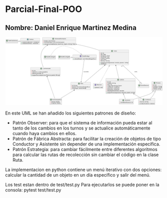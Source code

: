 # Parcial-Final-POO
## Nombre: Daniel Enrique Martinez Medina

![img.png](img.png)

En este UML se han añadido los siguientes patrones de diseño:

- Patrón Observer: para que el sistema de información pueda estar al tanto de los cambios en los turnos y se actualice automáticamente cuando haya cambios en ellos.
- Patrón de Fábrica Abstracta: para facilitar la creación de objetos de tipo Conductor y Asistente sin depender de una implementación específica.
- Patrón Estrategia: para cambiar fácilmente entre diferentes algoritmos para calcular las rutas de recolección sin cambiar el código en la clase Ruta.

La implementacion en python contiene un menú iterativo con dos opciones: calcular la cantidad de un objeto en un día específico y salir del menú.

Los test estan dentro de test/test.py
Para ejecutarlos se puede poner en la consola: pytest test/test.py